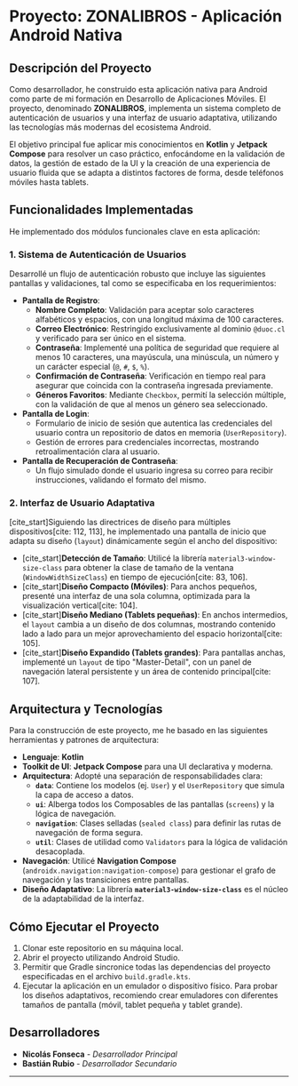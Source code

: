 # Proyecto: ZONALIBROS - Aplicación Android Nativa

## Descripción del Proyecto

Como desarrollador, he construido esta aplicación nativa para Android como parte de mi formación en Desarrollo de Aplicaciones Móviles. El proyecto, denominado **ZONALIBROS**, implementa un sistema completo de autenticación de usuarios y una interfaz de usuario adaptativa, utilizando las tecnologías más modernas del ecosistema Android.

El objetivo principal fue aplicar mis conocimientos en **Kotlin** y **Jetpack Compose** para resolver un caso práctico, enfocándome en la validación de datos, la gestión de estado de la UI y la creación de una experiencia de usuario fluida que se adapta a distintos factores de forma, desde teléfonos móviles hasta tablets.

## Funcionalidades Implementadas

He implementado dos módulos funcionales clave en esta aplicación:

### 1. Sistema de Autenticación de Usuarios

Desarrollé un flujo de autenticación robusto que incluye las siguientes pantallas y validaciones, tal como se especificaba en los requerimientos:

* **Pantalla de Registro**:
    * **Nombre Completo**: Validación para aceptar solo caracteres alfabéticos y espacios, con una longitud máxima de 100 caracteres.
    * **Correo Electrónico**: Restringido exclusivamente al dominio `@duoc.cl` y verificado para ser único en el sistema.
    * **Contraseña**: Implementé una política de seguridad que requiere al menos 10 caracteres, una mayúscula, una minúscula, un número y un carácter especial (`@`, `#`, `$`, `%`).
    * **Confirmación de Contraseña**: Verificación en tiempo real para asegurar que coincida con la contraseña ingresada previamente.
    * **Géneros Favoritos**: Mediante `Checkbox`, permití la selección múltiple, con la validación de que al menos un género sea seleccionado.
* **Pantalla de Login**:
    * Formulario de inicio de sesión que autentica las credenciales del usuario contra un repositorio de datos en memoria (`UserRepository`).
    * Gestión de errores para credenciales incorrectas, mostrando retroalimentación clara al usuario.
* **Pantalla de Recuperación de Contraseña**:
    * Un flujo simulado donde el usuario ingresa su correo para recibir instrucciones, validando el formato del mismo.

### 2. Interfaz de Usuario Adaptativa

[cite_start]Siguiendo las directrices de diseño para múltiples dispositivos[cite: 112, 113], he implementado una pantalla de inicio que adapta su diseño (`layout`) dinámicamente según el ancho del dispositivo:

* [cite_start]**Detección de Tamaño**: Utilicé la librería `material3-window-size-class` para obtener la clase de tamaño de la ventana (`WindowWidthSizeClass`) en tiempo de ejecución[cite: 83, 106].
* [cite_start]**Diseño Compacto (Móviles)**: Para anchos pequeños, presenté una interfaz de una sola columna, optimizada para la visualización vertical[cite: 104].
* [cite_start]**Diseño Mediano (Tablets pequeñas)**: En anchos intermedios, el `layout` cambia a un diseño de dos columnas, mostrando contenido lado a lado para un mejor aprovechamiento del espacio horizontal[cite: 105].
* [cite_start]**Diseño Expandido (Tablets grandes)**: Para pantallas anchas, implementé un `layout` de tipo "Master-Detail", con un panel de navegación lateral persistente y un área de contenido principal[cite: 107].

## Arquitectura y Tecnologías

Para la construcción de este proyecto, me he basado en las siguientes herramientas y patrones de arquitectura:

* **Lenguaje**: **Kotlin**
* **Toolkit de UI**: **Jetpack Compose** para una UI declarativa y moderna.
* **Arquitectura**: Adopté una separación de responsabilidades clara:
    * **`data`**: Contiene los modelos (ej. `User`) y el `UserRepository` que simula la capa de acceso a datos.
    * **`ui`**: Alberga todos los Composables de las pantallas (`screens`) y la lógica de navegación.
    * **`navigation`**: Clases selladas (`sealed class`) para definir las rutas de navegación de forma segura.
    * **`util`**: Clases de utilidad como `Validators` para la lógica de validación desacoplada.
* **Navegación**: Utilicé **Navigation Compose** (`androidx.navigation:navigation-compose`) para gestionar el grafo de navegación y las transiciones entre pantallas.
* **Diseño Adaptativo**: La librería **`material3-window-size-class`** es el núcleo de la adaptabilidad de la interfaz.

## Cómo Ejecutar el Proyecto

1.  Clonar este repositorio en su máquina local.
2.  Abrir el proyecto utilizando Android Studio.
3.  Permitir que Gradle sincronice todas las dependencias del proyecto especificadas en el archivo `build.gradle.kts`.
4.  Ejecutar la aplicación en un emulador o dispositivo físico. Para probar los diseños adaptativos, recomiendo crear emuladores con diferentes tamaños de pantalla (móvil, tablet pequeña y tablet grande).

## Desarrolladores

* **Nicolás Fonseca** - *Desarrollador Principal*
* **Bastián Rubio** - *Desarrollador Secundario*

---
